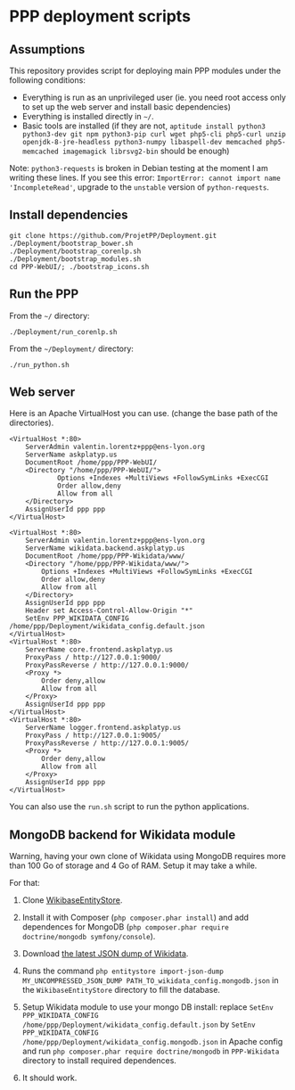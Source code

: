 # PPP deployment scripts

## Assumptions

This repository provides script for deploying main PPP modules
under the following conditions:

* Everything is run as an unprivileged user (ie. you need root
  access only to set up the web server and install basic
  dependencies)
* Everything is installed directly in `~/`.
* Basic tools are installed (if they are not,
  `aptitude install python3 python3-dev git npm python3-pip curl wget php5-cli php5-curl unzip openjdk-8-jre-headless python3-numpy libaspell-dev memcached php5-memcached imagemagick librsvg2-bin`
  should be enough)

Note: `python3-requests` is broken in Debian testing at the moment I am
writing these lines. If you see this error:
`ImportError: cannot import name 'IncompleteRead'`, upgrade to the `unstable`
version of `python-requests`.

## Install dependencies

```
git clone https://github.com/ProjetPP/Deployment.git
./Deployment/bootstrap_bower.sh
./Deployment/bootstrap_corenlp.sh
./Deployment/bootstrap_modules.sh
cd PPP-WebUI/; ./bootstrap_icons.sh
```

## Run the PPP

From the `~/` directory:

```
./Deployment/run_corenlp.sh
```

From the `~/Deployment/` directory:

```
./run_python.sh
```


## Web server

Here is an Apache VirtualHost you can use. (change the base path
of the directories).

    <VirtualHost *:80>
        ServerAdmin valentin.lorentz+ppp@ens-lyon.org
        ServerName askplatyp.us
        DocumentRoot /home/ppp/PPP-WebUI/
        <Directory "/home/ppp/PPP-WebUI/">
                Options +Indexes +MultiViews +FollowSymLinks +ExecCGI
                Order allow,deny
                Allow from all
        </Directory>
        AssignUserId ppp ppp
    </VirtualHost>

    <VirtualHost *:80>
        ServerAdmin valentin.lorentz+ppp@ens-lyon.org
        ServerName wikidata.backend.askplatyp.us
        DocumentRoot /home/ppp/PPP-Wikidata/www/
        <Directory "/home/ppp/PPP-Wikidata/www/">
            Options +Indexes +MultiViews +FollowSymLinks +ExecCGI
            Order allow,deny
            Allow from all
        </Directory>
        AssignUserId ppp ppp
        Header set Access-Control-Allow-Origin "*"
        SetEnv PPP_WIKIDATA_CONFIG /home/ppp/Deployment/wikidata_config.default.json
    </VirtualHost>
    <VirtualHost *:80>
        ServerName core.frontend.askplatyp.us
        ProxyPass / http://127.0.0.1:9000/
        ProxyPassReverse / http://127.0.0.1:9000/
        <Proxy *>
            Order deny,allow
            Allow from all
        </Proxy>
        AssignUserId ppp ppp
    </VirtualHost>
    <VirtualHost *:80>
        ServerName logger.frontend.askplatyp.us
        ProxyPass / http://127.0.0.1:9005/
        ProxyPassReverse / http://127.0.0.1:9005/
        <Proxy *>
            Order deny,allow
            Allow from all
        </Proxy>
        AssignUserId ppp ppp
    </VirtualHost>

You can also use the `run.sh` script to run the python applications.


## MongoDB backend for Wikidata module

Warning, having your own clone of Wikidata using MongoDB requires more than 100 Go of storage and 4 Go of RAM. Setup it may take a while.

For that:

1. Clone [WikibaseEntityStore](https://github.com/ProjetPP/WikibaseEntityStore).

2. Install it with Composer (`php composer.phar install`) and add dependences for MongoDB (`php composer.phar require doctrine/mongodb symfony/console`).

3. Download [the latest JSON dump of Wikidata](https://www.wikidata.org/wiki/Wikidata:Database_download).

4. Runs the command `php entitystore import-json-dump MY_UNCOMPRESSED_JSON_DUMP PATH_TO_wikidata_config.mongodb.json` in the `WikibaseEntityStore` directory to fill the database.

5. Setup Wikidata module to use your mongo DB install: replace `SetEnv PPP_WIKIDATA_CONFIG /home/ppp/Deployment/wikidata_config.default.json` by `SetEnv PPP_WIKIDATA_CONFIG /home/ppp/Deployment/wikidata_config.mongodb.json` in Apache config and run `php composer.phar require doctrine/mongodb` in `PPP-Wikidata` directory to install required dependences.

6. It should work.
